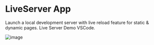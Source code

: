 # LiveServer App

Launch a local development server with live reload feature for static & dynamic pages.
Live Server Demo VSCode.

![image](https://user-images.githubusercontent.com/30820950/83223350-ff292980-a1bd-11ea-9646-d8d6d68b2a62.png)
